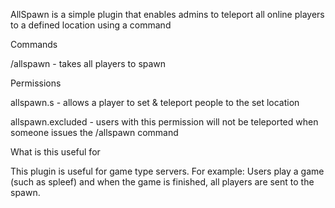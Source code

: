 AllSpawn is a simple plugin that enables admins to teleport all online players to a defined location using a command

Commands

/allspawn - takes all players to spawn

Permissions

allspawn.s - allows a player to set & teleport people to the set location

allspawn.excluded - users with this permission will not be teleported when someone issues the /allspawn command


What is this useful for

This plugin is useful for game type servers. For example: Users play a game (such as spleef) and when the game is finished, all players are sent to the spawn.